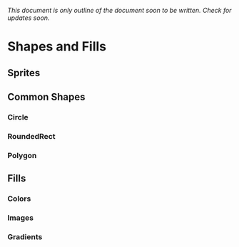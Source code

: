 *This document is only outline of the document soon to be written. Check for updates soon.*

# Shapes and Fills


## Sprites

## Common Shapes

### Circle

### RoundedRect

### Polygon


## Fills

### Colors

### Images

### Gradients
